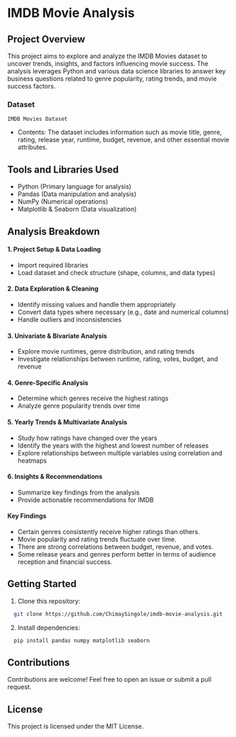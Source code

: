 
# IMDB Movie Analysis

## Project Overview

This project aims to explore and analyze the IMDB Movies dataset to uncover trends, insights, and factors influencing movie success. The analysis leverages Python and various data science libraries to answer key business questions related to genre popularity, rating trends, and movie success factors.

### Dataset

    IMDB Movies Dataset

- Contents: The dataset includes information such as movie title, genre, rating, release year, runtime, budget, revenue, and other essential movie attributes.

##  Tools and Libraries Used

- Python (Primary language for analysis)
- Pandas (Data manipulation and analysis)
- NumPy (Numerical operations)
- Matplotlib & Seaborn (Data visualization)

## Analysis Breakdown

#### 1. Project Setup & Data Loading

   - Import required libraries
   - Load dataset and check structure (shape, columns, and data types)

#### 2. Data Exploration & Cleaning

- Identify missing values and handle them appropriately
- Convert data types where necessary (e.g., date and numerical columns)
- Handle outliers and inconsistencies

#### 3. Univariate & Bivariate Analysis

- Explore movie runtimes, genre distribution, and rating trends
- Investigate relationships between runtime, rating, votes, budget, and revenue

#### 4. Genre-Specific Analysis

- Determine which genres receive the highest ratings
- Analyze genre popularity trends over time

#### 5. Yearly Trends & Multivariate Analysis

- Study how ratings have changed over the years
- Identify the years with the highest and lowest number of releases
- Explore relationships between multiple variables using correlation and heatmaps

#### 6. Insights & Recommendations

- Summarize key findings from the analysis
- Provide actionable recommendations for IMDB

#### Key Findings

- Certain genres consistently receive higher ratings than others.
- Movie popularity and rating trends fluctuate over time.
- There are strong correlations between budget, revenue, and votes.
- Some release years and genres perform better in terms of audience reception and financial success.


## Getting Started

1. Clone this repository:

```bash
  git clone https://github.com/ChimaySingole/imdb-movie-analysis.git
```

2. Install dependencies:
```bash
  pip install pandas numpy matplotlib seaborn
```

## Contributions

Contributions are welcome! Feel free to open an issue or submit a pull request.

## License

This project is licensed under the MIT License.